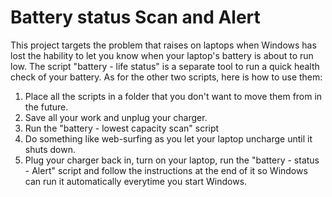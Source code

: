 #  Battery status Scan and Alert

This project targets the problem that raises on laptops when Windows has lost the hability to let you know when your laptop's battery is about to run low. The script "battery - life status" is a separate tool to run a quick health check of your battery. As for the other two scripts, here is how to use them:

1. Place all the scripts in a folder that you don't want to move them from in the future.
2. Save all your work and unplug your charger. 
3. Run the "battery - lowest capacity scan" script
4. Do something like web-surfing as you let your laptop uncharge until it shuts down.
5. Plug your charger back in, turn on your laptop, run the "battery - status - Alert" script and follow the instructions at the end of it so Windows can run it automatically everytime you start Windows.
